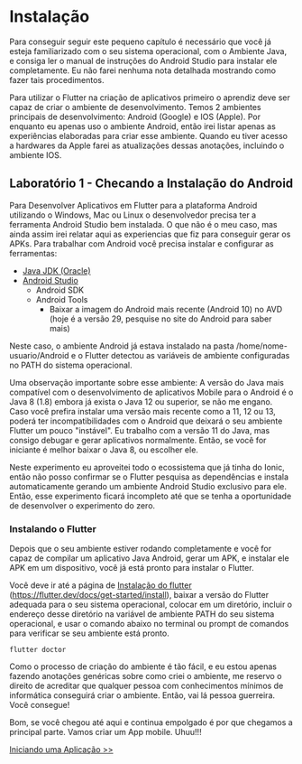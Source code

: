 # Instalação

Para conseguir seguir este pequeno capítulo é necessário que você já esteja familiarizado com o seu sistema operacional, com o Ambiente Java, e consiga ler o manual de instruções do Android Studio para instalar ele completamente. Eu não farei nenhuma nota detalhada mostrando como fazer tais procedimentos.

Para utilizar o Flutter na criação de aplicativos primeiro o aprendiz deve ser capaz de criar o ambiente de desenvolvimento. Temos 2 ambientes principais de desenvolvimento: Android (Google) e IOS (Apple).
Por enquanto eu apenas uso o ambiente Android, então irei listar apenas as experiências elaboradas para criar esse ambiente. Quando eu tiver acesso a hardwares da Apple farei as atualizações dessas anotações, incluindo o ambiente IOS.

## Laboratório 1 - Checando a Instalação do Android
Para Desenvolver Aplicativos em Flutter para a plataforma Android utilizando o Windows, Mac ou Linux o desenvolvedor precisa ter a ferramenta Android Studio bem instalada. O que não é o meu caso, mas ainda assim irei relatar aqui as experiencias que fiz para conseguir gerar os APKs.
Para trabalhar com Android você precisa instalar e configurar as ferramentas:
 - [Java JDK (Oracle)](https://www.oracle.com/java/technologies/javase-jdk13-downloads.html)
 - [Android Studio](https://developer.android.com/studio?hl=pt-br)
   - Android SDK
   - Android Tools
     - Baixar a imagem do Android mais recente (Android 10) no AVD (hoje é a versão 29, pesquise no site do Android para saber mais)

Neste caso, o ambiente Android já estava instalado na pasta /home/nome-usuario/Android e o Flutter detectou as variáveis de ambiente configuradas no PATH do sistema operacional.

Uma observação importante sobre esse ambiente: A versão do Java mais compatível com o desenvolvimento de aplicativos Mobile para o Android é o Java 8 (1.8) embora já exista o Java 12 ou superior, se não me engano. Caso você prefira instalar uma versão mais recente como a 11, 12 ou 13, poderá ter incompatibilidades com o Android que deixará o seu ambiente Flutter um pouco "instável". Eu trabalho com a versão 11 do Java, mas consigo debugar e gerar aplicativos normalmente. Então, se você for iniciante é melhor baixar o Java 8, ou escolher ele.

Neste experimento eu aproveitei todo o ecossistema que já tinha do Ionic, então não posso confirmar se o Flutter pesquisa as dependências e instala automaticamente gerando um ambiente Android Studio exclusivo para ele. Então, esse experimento ficará incompleto até que se tenha a oportunidade de desenvolver o experimento do zero.

### Instalando o Flutter

Depois que o seu ambiente estiver rodando completamente e você for capaz de compilar um aplicativo Java Android, gerar um APK, e instalar ele APK em um dispositivo, você já está pronto para instalar o Flutter.

Você deve ir até a página de [Instalação do flutter](https://flutter.dev/docs/get-started/install) (https://flutter.dev/docs/get-started/install), baixar a versão do Flutter adequada para o seu sistema operacional, colocar em um diretório, incluir o endereço desse diretório na variável de ambiente PATH do seu sistema operacional, e usar o comando abaixo no terminal ou prompt de comandos para verificar se seu ambiente está pronto.

```
flutter doctor
```

Como o processo de criação do ambiente é tão fácil, e eu estou apenas fazendo anotações genéricas sobre como criei o ambiente, me reservo o direito de acreditar que qualquer pessoa com conhecimentos mínimos de informática conseguirá criar o ambiente. Então, vai lá pessoa guerreira. Você consegue!

Bom, se você chegou até aqui e continua empolgado é por que chegamos a principal parte. Vamos criar um App mobile. Uhuu!!!

[Iniciando uma Aplicação >>](starting.md)
